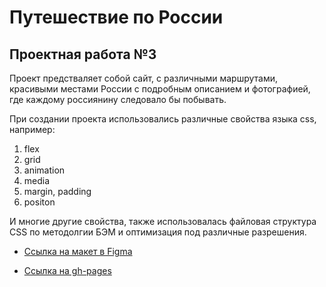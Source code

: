 # Путешествие по России
## Проектная работа №3

Проект предстваляет собой сайт, с различными маршрутами, красивыми местами России с подробным описанием и фотографией, где каждому россиянину следовало бы побывать.

При создании проекта использовались различные свойства языка css, например:
1. flex
2. grid
2. animation
3. media
4. margin, padding
5. positon

И многие другие свойства, также использовалась файловая структура CSS по методолгии БЭМ и оптимизация под различные разрешения.

* [Ссылка на макет в Figma](https://www.figma.com/file/5S2WSbEFL6awjVWJ0NWL8Q/Sprint-3_-Russia-_-desktop-mobile?node-id=28503%3A0)

* [Ссылка на gh-pages](https://sosalnet.github.io/russian-travel/)


